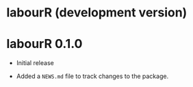 # labourR (development version)

# labourR 0.1.0

* Initial release

* Added a `NEWS.md` file to track changes to the package.
